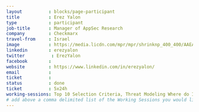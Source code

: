 ```yaml
---
layout          : blocks/page-participant
title           : Erez Yalon
type            : participant
job-title       : Manager of AppSec Research
company         : Checkmarx
travel-from     : Israel
image           : https://media.licdn.com/mpr/mpr/shrinknp_400_400/AAEAAQAAAAAAAAJTAAAAJDQxNGRiMjJkLWJlMjYtNDM5YS05ZmIxLTNjN2I2MjFmODE5Ng.jpg
linkedin        : erezyalon 
twitter          : ErezYalon
facebook        :
website         : https://www.linkedin.com/in/erezyalon/
email           :
ticket          :
status          : done
ticket          : 5x24h
working-sessions: Top 10 Selection Criteria, Threat Modeling Where do I Start?, A10 - Underprotected APIs, A7 - Insufficient Attack Protection, Data behind Owasp Top 10 2017, Implications of Owasp Top 10 2017, Is the Owasp Top 10 Data Collection Open, What Should be Added to the Top 10, AWS Lambda Security,Docker Security, Benchmark Project, Teaching Attacker perspective to Developers, CISO Round table, Application Security Guide for CISO, Visit Bletchley Park
# add above a comma delimited list of the Working Sessions you would like to attend (use the session's title)
---
```


<!-- put more details about participant here -->

